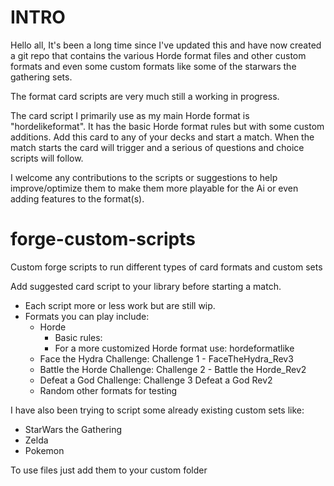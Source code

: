 # INTRO
Hello all,
It's been a long time since I've updated this and have now created a git repo that contains the various Horde format files and other custom formats and even some custom formats like some of the starwars the gathering sets.

The format card scripts are very much still a working in progress.

The card script I primarily use as my main Horde format is "hordelikeformat". It has the basic Horde format rules but with some custom additions. Add this card to any of your decks and start a match. When the match starts the card will trigger and a serious of questions and choice scripts will follow.

I welcome any contributions to the scripts or suggestions to help improve/optimize them to make them more playable for the Ai or even adding features to the format(s).

# forge-custom-scripts
Custom forge scripts to run different types of card formats and custom sets

Add suggested card script to your library before starting a match. 
 - Each script more or less work but are still wip.
 - Formats you can play include:
     - Horde
       - Basic rules:
       - For a more customized Horde format use: hordeformatlike
     - Face the Hydra Challenge: Challenge 1 - FaceTheHydra_Rev3
     - Battle the Horde Challenge: Challenge 2 - Battle the Horde_Rev2
     - Defeat a God Challenge: Challenge 3 Defeat a God Rev2
     - Random other formats for testing

I have also been trying to script some already existing custom sets like:
- StarWars the Gathering
- Zelda
- Pokemon

To use files just add them to your custom folder
